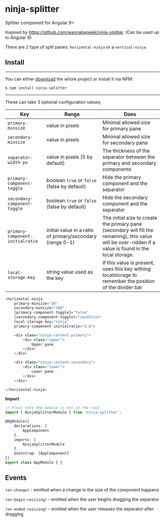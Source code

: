 # ninja-splitter

Splitter component for Angular 9+


Inspired by https://github.com/wannabegeek/ninja-splitter. (Can be used up to Angular 8)

There are 2 type of split panes: `horizontal-ninja` or a `vertical-ninja`

## Install
-------
You can either [download](https://github.com/iSerganov/ninja-splitter/archive/master.zip)
the whole project or install it via NPM:

```bash
$ npm install ninja-splitter
```
-------

These can take 3 optional configuration values;

Key | Range | Does
--- | --- | ---
`primary-minsize` | value in pixels | Minimal allowed size for primary pane
`secondary-minsize` | value in pixels | Minimal allowed size for secondary pane
`separator-width-px` | value in pixels (5 by default) | The thickness of the separator between the primary and secondary components
`primary-component-toggle` | boolean `true` or `false` (false by default) | Hide the primary component and the separator
`secondary-component-toggle` | boolean `true` or `false` (false by default) | Hide the secondary component and the separator
`primary-component-initialratio` | initial value in a ratio of primary/secondary (range 0-1) | The initial size to create the primary pane (secondary will fill the remaining), this value will be over-ridden if a value is found in the local storage.
`local-storage-key` | string value used as the key  | If this value is present, uses this key withing localstorage to remember the position of the divider bar


```javascript
<horizontal-ninja
    primary-minsize="50"
    secondary-minsize="100"
    [primary-component-toggle]="false"
    [secondary-component-toggle]="condition"
    local-storage-key="ninja"
    primary-component-initialratio="0.8">

    <div class="ninja-content-primary">
        <div class="upper">
            Upper pane
        </div>
    </div>

    <div class="ninja-content-secondary">
        <div class="lower">
            Lower pane
        </div>
    </div>

</horizontal-ninja>

```
**Import**
```typescript
// Pleas note the module is not in the root
import { NinjaSplitterModule } from 'ninja-splitter';

@NgModule({
    declarations: [
        AppComponent
    ],
    imports: [
        NinjaSplitterModule
    ],
    bootstrap: [AppComponent]
})
export class AppModule { }
```


## Events

`(on-change)` - emitted when a change in the size of the component happens

`(on-begin-resizing)` - emitted when the user begins dragging the separator

`(on-ended-resizing)` - emitted when the user releases the separator after dragging

